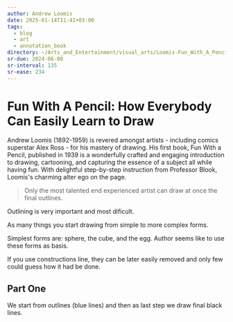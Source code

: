 ```yaml
---
author: Andrew Loomis
date: 2025-01-14T11:41+03:00
tags:
  - blog
  - art
  - annotation_book
directory: ~/Arts_and_Entertainment/visual_arts/Loomis-Fun_With_A_Pencil
sr-due: 2024-06-08
sr-interval: 135
sr-ease: 234
---
```


# Fun With A Pencil: How Everybody Can Easily Learn to Draw

Andrew Loomis (1892-1959) is revered amongst artists - including comics
superstar Alex Ross - for his mastery of drawing. His first book, Fun With a
Pencil, published in 1939 is a wonderfully crafted and engaging introduction to
drawing, cartooning, and capturing the essence of a subject all while having
fun. With delightful step-by-step instruction from Professor Blook, Loomis's
charming alter ego on the page.

> Only the most talented end experienced artist can draw at once the final
> outlines.

Outlining is very important and most dificult.

As many things you start drawing from simple to more complex forms.

Simplest forms are: sphere, the cube, and the egg. Author seems like to use
these forms as basis.

If you use constructions line, they can be later easily removed and only few
could guess how it had be done.

## Part One

We start from outlines (blue lines) and then as last step we draw final black
lines.
